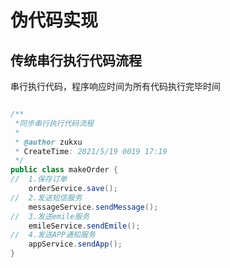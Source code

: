 
# 伪代码实现

## 传统串行执行代码流程

串行执行代码，程序响应时间为所有代码执行完毕时间

```java

/**
 *同步串行执行代码流程
 *
 * @author zukxu
 * CreateTime: 2021/5/19 0019 17:19
 */
public class makeOrder {
//	1.保存订单
	orderService.save();
//	2.发送短信服务
	messageService.sendMessage();
//	3.发送emile服务
	emileService.sendEmile();
//	4.发送APP通知服务
	appService.sendApp();
}
```